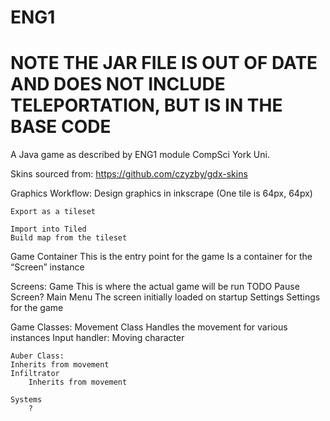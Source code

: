 # ENG1
# NOTE THE JAR FILE IS OUT OF DATE AND DOES NOT INCLUDE TELEPORTATION, BUT IS IN THE BASE CODE 

A Java game as described by ENG1 module CompSci York Uni.

Skins sourced from: https://github.com/czyzby/gdx-skins

Graphics Workflow:
    Design graphics in inkscrape
    (One tile is 64px, 64px)
    
    Export as a tileset

    Import into Tiled
    Build map from the tileset



Game Container 
    This is the entry point for the game
    Is a container for the “Screen” instance

Screens:
    Game
        This is where the actual game will be run
        TODO Pause Screen?
    Main Menu
        The screen initially loaded on startup
    Settings
        Settings for the game




Game Classes:
    Movement Class
        Handles the movement for various instances
    Input handler:
        Moving character

    Auber Class:
    Inherits from movement
    Infiltrator
        Inherits from movement

    Systems
        ?
